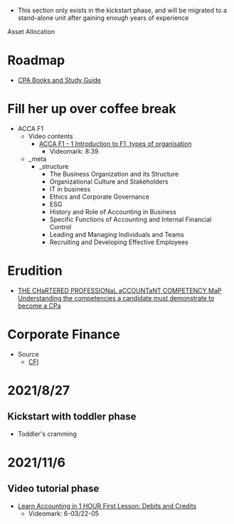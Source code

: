 - This section only exists in the kickstart phase, and will be migrated to a stand-alone unit after gaining enough years of experience


Asset Allocation

# Roadmap
- [CPA Books and Study Guide](https://www.wallstreetmojo.com/cpa-study-guide-books/)

# Fill her up over coffee break
- ACCA F1
  - Video contents
    - [ACCA F1 - 1 Introduction to F1, types of organisation](https://www.youtube.com/watch?v=eAvDcfQY4Nw&list=PLBggiT9yRU_PGsRP5h1ZnygR-s8CHAlc1)
      - Videomark: 8:39
  - _meta
    - _structure
      - The Business Organization and its Structure
      - Organizational Culture and Stakeholders
      - IT in business
      - Ethics and Corporate Governance
      - ESG
      - History and Role of Accounting in Business
      - Specific Functions of Accounting and Internal Financial Control
      - Leading and Managing Individuals and Teams
      - Recruiting and Developing Effective Employees

# Erudition
- [THE CHaRTERED PROFESSIONaL aCCOUNTaNT COMPETENCY MaP Understanding the competencies a candidate must demonstrate to become a CPa](https://drive.google.com/file/d/1iyoMMvG-f0KIPBkdXLNE-CIu_paQA9zN/view?usp=sharing)
# Corporate Finance
- Source
  - [CFI](https://corporatefinanceinstitute.com/)


# 2021/8/27
## Kickstart with toddler phase
- Toddler's cramming

# 2021/11/6
## Video tutorial phase
- [Learn Accounting in 1 HOUR First Lesson: Debits and Credits](https://www.youtube.com/watch?v=ii91oi0OpXM)
  - Videomark: 6-03/22-05